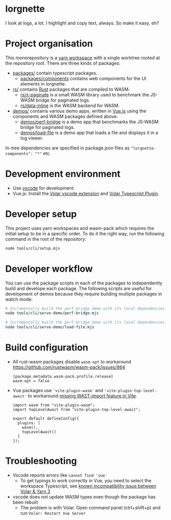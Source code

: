 # lorgnette

I look at logs, a lot. I highlight and copy text, always. So make it easy, eh?

# Project organisation

This monorepository is a [yarn workspace](https://yarnpkg.com/features/workspaces) with a single worktree rooted at the repository root. There are three kinds of packages:

- [packages/](./packages/) contain typescript packages.
  - [packages/components](./packges/components) contains web components for the UI elements in lorgnette.
- [rs/](./rs/) contains [Rust](https://www.rust-lang.org) packages that are compiled to WASM.
  - [rs/x-paginate](./rs/x-paginate) is a small WASM library used to benchmark the JS-WASM bridge for paginated
    logs.
  - [rs/data-inline](./rs/data-inline/) is the WASM backend for WASM.
- [demos/](./demos/) contains various demo apps, written in [Vue.js](https://vuejs.org/) using the components and WASM packages defined above.
  - [demos/perf-bridge](./demos/perf-bridge) is a demo app that benchmarks the JS-WASM bridge for paginated logs.
  - [demos/load-file](./demos/load-file/) is a demo app that loads a file and displays it in a log viewer.

In-tree dependencies are specified in package.json files as `"lorgnette-components": "*"` etc.

# Development environment

- Use [vscode](https://code.visualstudio.com/) for development.
- Vue.js: Install the [Volar vscode extension](https://marketplace.visualstudio.com/items?itemName=Vue.volar) and [Volar Typescript Plugin](https://marketplace.visualstudio.com/items?itemName=Vue.vscode-typescript-vue-plugin).

# Developer setup

This project uses yarn workspaces and wasm-pack which requires the initial setup to be in a specific order.
To do it the right way, run the following command in the root of the repository:

```sh
node tools/cli/setup.mjs
```

# Developer workflow

You can use the package scripts in each of the packages to independently build and develope each package. The following scripts are useful for development of demos because they require building multiple packages in watch mode:

```sh
# Incrementally build the perf-bridge demo with its local dependencies.
node tools/cli/serve-demo/perf-bridge.mjs
```

```sh
# Incrementally build the perf-bridge demo with its local dependencies.
node tools/cli/serve-demo/load-file.mjs
```

# Build configuration

- All rust-wasm packages disable `wasm-opt` to workaround https://github.com/rustwasm/wasm-pack/issues/864
  ```
  [package.metadata.wasm-pack.profile.release]
  wasm-opt = false
  ```
- Vue packages use `'vite-plugin-wasm'` and `'vite-plugin-top-level-await'` to workaround [missing WAST-import feature in Vite](https://vitejs.dev/guide/features.html#webassembly).

  ```
  import wasm from "vite-plugin-wasm";
  import topLevelAwait from "vite-plugin-top-level-await";

  export default defineConfig({
    plugins: [
      wasm(),
      topLevelAwait()
    ]
  });
  ```

# Troubleshooting

- Vscode reports errors like `cannot find 'vue'`
  - To get typings to work correctly in Vue, you need to select the workspace Typescript, see [known incompatibility issue between Volar & Yarn 3](https://github.com/vuejs/language-tools/issues/918#issuecomment-1365225247)
- vscode does not update WASM types even though the package has been rebuilt
  - The problem is with Volar. Open command panel (ctrl+shift+p) and run `Volar: Restart Vue Server`
